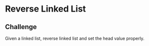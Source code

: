 # Reverse Linked List

## Challenge
Given a linked list, reverse linked list and set the head value properly.
